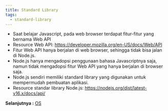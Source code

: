 ```yaml
---
title: Standard Library
tags:
  - standard-library
---
```


- Saat belajar Javascript, pada web browser terdapat fitur-fitur yang bernama Web API
- Resource Web API: https://developer.mozilla.org/en-US/docs/Web/API
- Fitur Web API hanya berjalan di web browser, sehingga tidak bisa jalan di Node.js.
- Node.js hanya mengadopsi penggunaan bahasa Javascriptnya saja, namun tidak mengadopsi fitur Web API yang hanya berjalan di browser saja.
- Node.js sendiri memiliki standard library yang digunakan untuk mempermudah pembuatan aplikasi.
- Resource standar library Node.js: https://nodejs.org/dist/latest-v16.x/docs/api/

**Selanjutnya :** [OS](os.md)
